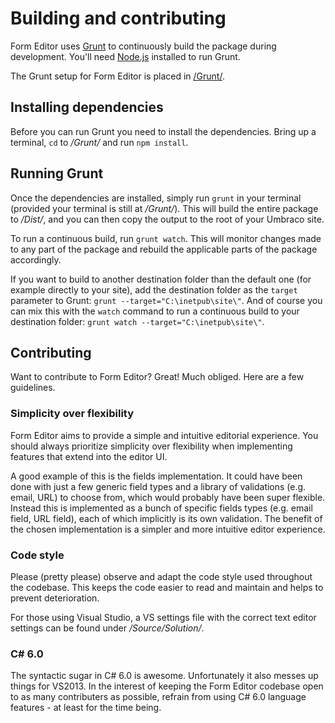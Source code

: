 # Building and contributing
Form Editor uses [Grunt](http://gruntjs.com/) to continuously build the package during development. You'll need [Node.js](https://nodejs.org/) installed to run Grunt.

The Grunt setup for Form Editor is placed in [/Grunt/](../Grunt/). 

## Installing dependencies
Before you can run Grunt you need to install the dependencies. Bring up a terminal, `cd` to */Grunt/* and run `npm install`.

## Running Grunt
Once the dependencies are installed, simply run `grunt` in your terminal (provided your terminal is still at */Grunt/*). This will build the entire package to */Dist/*, and you can then copy the output to the root of your Umbraco site. 

To run a continuous build, run `grunt watch`. This will monitor changes made to any part of the package and rebuild the applicable parts of the package accordingly.

If you want to build to another destination folder than the default one (for example directly to your site), add the destination folder as the `target` parameter to Grunt: `grunt --target="C:\inetpub\site\"`. And of course you can mix this with the `watch` command to run a continuous build to your destination folder: `grunt watch --target="C:\inetpub\site\"`.

## Contributing
Want to contribute to Form Editor? Great! Much obliged. Here are a few guidelines.

### Simplicity over flexibility
Form Editor aims to provide a simple and intuitive editorial experience. You should always prioritize simplicity over flexibility when implementing features that extend into the editor UI.

A good example of this is the fields implementation. It could have been done with just a few generic field types and a library of validations (e.g. email, URL) to choose from, which would probably have been super flexible. Instead this is implemented as a bunch of specific fields types (e.g. email field, URL field), each of which implicitly is its own validation. The benefit of the chosen implementation is a simpler and more intuitive editor experience.

### Code style
Please (pretty please) observe and adapt the code style used throughout the codebase. This keeps the code easier to read and maintain and helps to prevent deterioration. 

For those using Visual Studio, a VS settings file with the correct text editor settings can be found under */Source/Solution/*.

### C# 6.0 
The syntactic sugar in C# 6.0 is awesome. Unfortunately it also messes up things for VS2013. In the interest of keeping the Form Editor codebase open to as many contributers as possible, refrain from using C# 6.0 language features - at least for the time being.